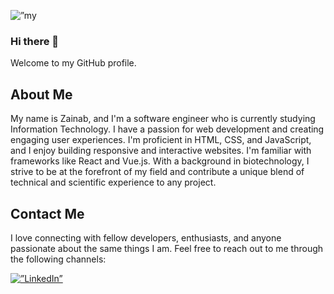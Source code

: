 <p align=”center”>
  <img width=”200" height=”200" src="https://github.com/zeemohamed7/zeemohamed7/assets/142171425/b7e2291c-f182-4d78-8b99-a7fb1a2fdf14" alt=”my banner”>



### Hi there 👋 
Welcome to my GitHub profile.

## About Me
My name is Zainab, and I'm a software engineer who is currently studying Information Technology. I have a passion for web development and creating engaging user experiences. I'm proficient in HTML, CSS, and JavaScript, and I enjoy building responsive and interactive websites. I'm familiar with frameworks like React and Vue.js. With a background in biotechnology, I strive to be at the forefront of my field and contribute a unique blend of technical and scientific experience to any project.



## Contact Me
I love connecting with fellow developers, enthusiasts, and anyone passionate about the same things I am. Feel free to reach out to me through the following channels:

<a href="(https://www.linkedin.com/in/zainabmo/)">
<img alt=”LinkedIn” src="https://img.shields.io/badge/LinkedIn-0077B5?style=for-the-badge&logo=linkedin&logoColor=white"/>
</a>
</p>

<!--
**zeemohamed7/zeemohamed7** is a ✨ _special_ ✨ repository because its `README.md` (this file) appears on your GitHub profile.

Here are some ideas to get you started:

- 🔭 I’m currently working on ...
- 🌱 I’m currently learning ...
- 👯 I’m looking to collaborate on ...
- 🤔 I’m looking for help with ...
- 💬 Ask me about ...
- 📫 How to reach me: ...
- 😄 Pronouns: ...
- ⚡ Fun fact: ...
-->
